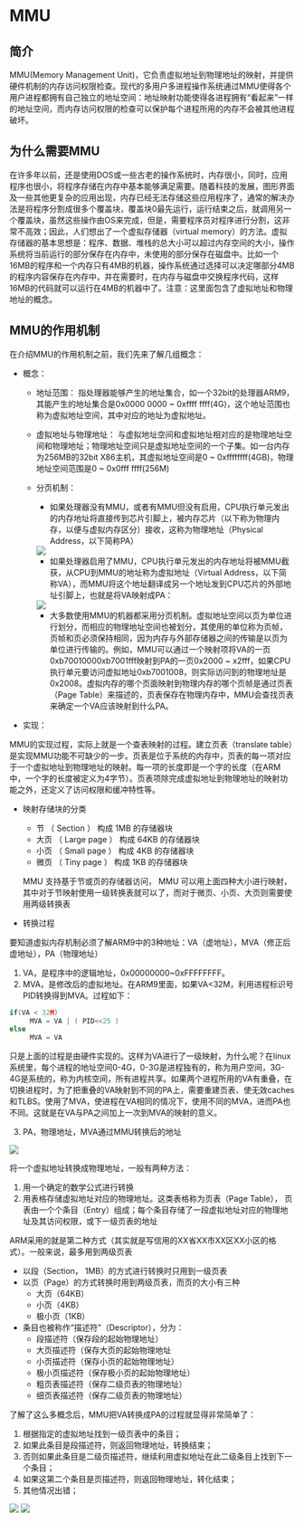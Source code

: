 # MMU

## 简介

MMU(Memory Management Unit)，它负责虚拟地址到物理地址的映射，并提供硬件机制的内存访问权限检查。现代的多用户多进程操作系统通过MMU使得各个用户进程都拥有自己独立的地址空间：地址映射功能使得各进程拥有“看起来”一样的地址空间，而内存访问权限的检查可以保护每个进程所用的内存不会被其他进程破坏。

## 为什么需要MMU

在许多年以前，还是使用DOS或一些古老的操作系统时，内存很小，同时，应用程序也很小，将程序存储在内存中基本能够满足需要。随着科技的发展，图形界面及一些其他更复杂的应用出现，内存已经无法存储这些应用程序了，通常的解决办法是将程序分割成很多个覆盖块，覆盖块0最先运行，运行结束之后，就调用另一个覆盖块，虽然这些操作由OS来完成，但是，需要程序员对程序进行分割，这非常不高效；因此，人们想出了一个虚拟存储器（virtual memory）的方法。虚拟存储器的基本思想是：程序、数据、堆栈的总大小可以超过内存空间的大小，操作系统将当前运行的部分保存在内存中，未使用的部分保存在磁盘中。比如一个16MB的程序和一个内存只有4MB的机器，操作系统通过选择可以决定哪部分4MB的程序内容保存在内存中，并在需要时，在内存与磁盘中交换程序代码，这样16MB的代码就可以运行在4MB的机器中了。注意：这里面包含了虚拟地址和物理地址的概念。

## MMU的作用机制

在介绍MMU的作用机制之前，我们先来了解几组概念：
+ 概念：


  + 地址范围： 指处理器能够产生的地址集合，如一个32bit的处理器ARM9，其能产生的地址集合是0x0000 0000 ~ 0xffff ffff(4G)，这个地址范围也称为虚拟地址空间，其中对应的地址为虚拟地址。
  + 虚拟地址与物理地址： 与虚拟地址空间和虚拟地址相对应的是物理地址空间和物理地址；物理地址空间只是虚拟地址空间的一个子集。如一台内存为256MB的32bit X86主机，其虚拟地址空间是0 ~ 0xffffffff(4GB)，物理地址空间范围是0 ~ 0x0fff ffff(256M)
  + 分页机制：
    + 如果处理器没有MMU，或者有MMU但没有启用，CPU执行单元发出的内存地址将直接传到芯片引脚上，被内存芯片（以下称为物理内存，以便与虚拟内存区分）接收，这称为物理地址（Physical Address，以下简称PA）
    <img src="https://github.com/lowkeyway/Embedded/blob/master/Hardware/Processor%20architecture/ARM/Picture/%E6%B2%A1%E6%9C%89MMU.png">
    
    + 如果处理器启用了MMU，CPU执行单元发出的内存地址将被MMU截获，从CPU到MMU的地址称为虚拟地址（Virtual Address，以下简称VA），而MMU将这个地址翻译成另一个地址发到CPU芯片的外部地址引脚上，也就是将VA映射成PA：
    <img src="https://github.com/lowkeyway/Embedded/blob/master/Hardware/Processor%20architecture/ARM/Picture/%E6%9C%89MMU.png">
    
    + 大多数使用MMU的机器都采用分页机制。虚拟地址空间以页为单位进行划分，而相应的物理地址空间也被划分，其使用的单位称为页帧，页帧和页必须保持相同，因为内存与外部存储器之间的传输是以页为单位进行传输的。例如，MMU可以通过一个映射项将VA的一页0xb70010000xb7001fff映射到PA的一页0x2000 ~ x2fff，如果CPU执行单元要访问虚拟地址0xb7001008，则实际访问到的物理地址是0x2008。虚拟内存的哪个页面映射到物理内存的哪个页帧是通过页表（Page Table）来描述的，页表保存在物理内存中，MMU会查找页表来确定一个VA应该映射到什么PA。
+ 实现：

MMU的实现过程，实际上就是一个查表映射的过程。建立页表（translate table）是实现MMU功能不可缺少的一步。页表是位于系统的内存中，页表的每一项对应于一个虚拟地址到物理地址的映射。每一项的长度即是一个字的长度（在ARM中，一个字的长度被定义为4字节）。页表项除完成虚拟地址到物理地址的映射功能之外，还定义了访问权限和缓冲特性等。
  + 映射存储块的分类
  
    - 节 （ Section ） 构成 1MB 的存储器块
    - 大页 （ Large page ） 构成 64KB 的存储器块
    - 小页 （ Small page ） 构成 4KB 的存储器块
    - 微页 （ Tiny page ） 构成 1KB 的存储器块
    
    MMU 支持基于节或页的存储器访问， MMU 可以用上面四种大小进行映射，其中对于节映射使用一级转换表就可以了，而对于微页、小页、大页则需要使用两级转换表

+ 转换过程

要知道虚拟内存机制必须了解ARM9中的3种地址：VA（虚地址），MVA（修正后虚地址），PA（物理地址）
1. VA，是程序中的逻辑地址，0x00000000~0xFFFFFFFF。
2. MVA，是修改后的虚拟地址。在ARM9里面，如果VA<32M，利用进程标识号PID转换得到MVA。过程如下：

```C
if(VA < 32M)
     MVA = VA | ( PID<<25 )
else
     MVA = VA
```

只是上面的过程是由硬件实现的。这样为VA进行了一级映射，为什么呢？在linux系统里，每个进程的地址空间0-4G，0-3G是进程独有的，称为用户空间，3G-4G是系统的，称为内核空间，所有进程共享。如果两个进程所用的VA有重叠，在切换进程时，为了把重叠的VA映射到不同的PA上，需要重建页表、使无效caches和TLBS。使用了MVA，使进程在VA相同的情况下，使用不同的MVA，进而PA也不同。这就是在VA与PA之间加上一次到MVA的映射的意义。

3. PA，物理地址，MVA通过MMU转换后的地址
<img src="https://github.com/lowkeyway/Embedded/blob/master/Hardware/Processor%20architecture/ARM/Picture/%E8%BD%AC%E6%8D%A2%E8%BF%87%E7%A8%8B.png">


将一个虚拟地址转换成物理地址，一般有两种方法：
1. 用一个确定的数学公式进行转换
2. 用表格存储虚拟地址对应的物理地址。这类表格称为页表（Page Table）， 页表由一个个条目（Entry）组成；每个条目存储了一段虚拟地址对应的物理地址及其访问权限，或下一级页表的地址

ARM采用的就是第二种方式（其实就是写信用的XX省XX市XX区XX小区的格式）。一般来说，最多用到两级页表
  + 以段（Section， 1MB）的方式进行转换时只用到一级页表
  + 以页（Page）的方式转换时用到两级页表，而页的大小有三种
    - 大页（64KB）
    - 小页（4KB）
    - 极小页（1KB）
  + 条目也被称作“描述符”（Descriptor），分为：
    - 段描述符（保存段的起始物理地址）
    - 大页描述符（保存大页的起始物理地址
    - 小页描述符（保存小页的起始物理地址）
    - 极小页描述符（保存极小页的起始物理地址）
    - 粗页表描述符（保存二级页表的物理地址）
    - 细页表描述符（保存二级页表的物理地址）
    
了解了这么多概念后，MMU把VA转换成PA的过程就显得非常简单了：
1. 根据指定的虚拟地址找到一级页表中的条目；
2. 如果此条目是段描述符，则返回物理地址，转换结束；
3. 否则如果此条目是二级页描述符，继续利用虚拟地址在此二级条目上找到下一个条目；
4. 如果这第二个条目是页描述符，则返回物理地址，转化结束；
5. 其他情况出错；

<img src="https://github.com/lowkeyway/Embedded/blob/master/Hardware/Processor%20architecture/ARM/Picture/%E4%B8%80%E7%BA%A7%E9%A1%B5%E8%A1%A8.png">
<img src="https://github.com/lowkeyway/Embedded/blob/master/Hardware/Processor%20architecture/ARM/Picture/%E4%BA%8C%E7%BA%A7%E9%A1%B5%E8%A1%A8.png">


